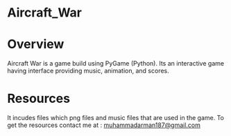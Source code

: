 # Aircraft_War

# Overview
Aircraft War is a game build using PyGame (Python). Its an interactive game having interface providing music, animation, and scores.

# Resources
It incudes files which  png files and music files that are used in the game. To get the resources contact me at : muhammadarman187@gmail.com

